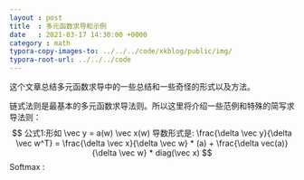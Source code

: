 ```yaml
---
layout : post
title  : 多元函数求导和示例
date   : 2021-03-17 14:30:00 +0000
category : math
typora-copy-images-to: ../../../code/xkblog/public/img/
typora-root-url: ../../../code
---
```


这个文章总结多元函数求导中的一些总结和一些奇怪的形式以及方法。

链式法则是最基本的多元函数求导法则。所以这里将介绍一些范例和特殊的简写求导法则：
$$
公式1:形如 \vec y = a(w) \vec x(w)
导数形式是: \frac{\delta \vec y}{\delta \vec w^T} = \frac{\delta \vec x}{\delta \vec w} * (a) + \frac{\delta vec(a)}{\delta \vec w} * diag(\vec x)
$$
Softmax : 

